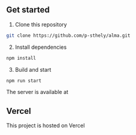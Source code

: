 ## Get started

1. Clone this repository
```sh
git clone https://github.com/p-sthely/alma.git
```
2. Install dependencies
```sh
npm install
```
3. Build and start
```sh
npm run start
```

The server is available at [](localhost:1234)

## Vercel

This project is hosted on Vercel [](https://alma-eosin.vercel.app/)

